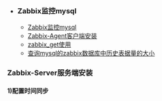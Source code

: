 + ### Zabbix监控mysql
    + [Zabbix监控mysql](#zabbix监控mysql)
    + [Zabbix-Agent客户端安装](#Zabbix-Agent客户端安装)
	+ [zabbix_get使用](#zabbix_get使用)
	+ [查询mysql的zabbix数据库中历史表据量的大小](#查询mysql的zabbix数据库中历史表据量的大小)
### Zabbix-Server服务端安装

#### 1)配置时间同步